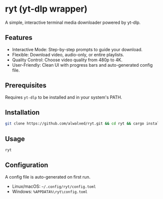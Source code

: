 # ryt (yt-dlp wrapper)

A simple, interactive terminal media downloader powered by yt-dlp.

## Features

- Interactive Mode: Step-by-step prompts to guide your download.
- Flexible: Download video, audio-only, or entire playlists.
- Quality Control: Choose video quality from 480p to 4K.
- User-Friendly: Clean UI with progress bars and auto-generated config file.

## Prerequisites

Requires `yt-dlp` to be installed and in your system's PATH.

## Installation

```bash
git clone https://github.com/alwalxed/ryt.git && cd ryt && cargo install --path .
```

## Usage

```bash
ryt
```

## Configuration

A config file is auto-generated on first run.

- Linux/macOS: `~/.config/ryt/config.toml`
- Windows: `%APPDATA%\ryt\config.toml`
